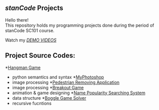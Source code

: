 ## *stanCode* Projects
Hello there!\
This repository holds my programming projects done during the period of stanCode SC101 course.

Watch my *[DEMO VIDEOS](https://drive.google.com/drive/folders/1hwXLmduCvzQJxhGYPXgzEJ2XoPmezf2y?usp=sharing)*

## Project Source Codes:
*[Hangman Game](https://github.com/JasmineTsai1995/MystanCodeProject/blob/main/stanCode-Projects/hangman_game/hangman.py)
* python semantics and syntax
*[MyPhotoshop](https://github.com/JasmineTsai1995/MystanCodeProject/tree/main/stanCode-Projects/my_photoshop)
 * image processing
*[Pedestrian Removing Application](https://github.com/JasmineTsai1995/MystanCodeProject/tree/main/stanCode-Projects/my_drawing)
 * image processing
*[Breakout Game](https://github.com/JasmineTsai1995/MystanCodeProject/blob/main/stanCode-Projects/break_out_game/breakout.py)
 * animation & game designing
*[Name Popularity Searching System](https://github.com/JasmineTsai1995/MystanCodeProject/blob/main/stanCode-Projects/name_searching_system/babygraphics.py)
 * data structure
*[Boggle Game Solver](https://github.com/JasmineTsai1995/MystanCodeProject/blob/main/stanCode-Projects/boggle_game_solver/boggle.py)
 * recursive fucntions
